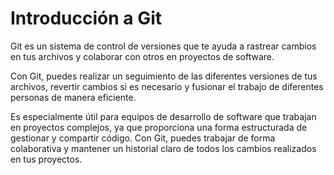 # Introducción a Git

Git es un sistema de control de versiones que te ayuda a rastrear cambios en tus archivos y colaborar con otros en proyectos de software.

Con Git, puedes realizar un seguimiento de las diferentes versiones de tus archivos, revertir cambios si es necesario y fusionar el trabajo de diferentes personas de manera eficiente.

Es especialmente útil para equipos de desarrollo de software que trabajan en proyectos complejos, ya que proporciona una forma estructurada de gestionar y compartir código.
Con Git, puedes trabajar de forma colaborativa y mantener un historial claro de todos los cambios realizados en tus proyectos.
